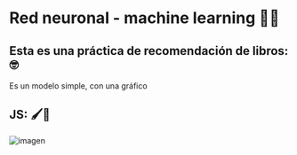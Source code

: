 # Red neuronal - machine learning 🧠💛
## Esta es una práctica de recomendación de libros: 🤓
Es un modelo simple, con una gráfico

## JS: 🖌️💖
![imagen](https://github.com/Darigo30/machine-learning-libros/assets/39928174/1dbf21b3-547e-4722-837e-4581b83c2e1e)
